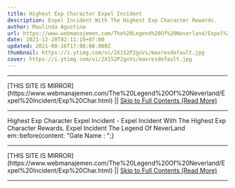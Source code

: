 ```yaml
---
title: Highest Exp Character Expel Incident
description: Expel Incident With The Highest Exp Character Rewards.
author: Maulinda Agustina
url: https://www.webmanajemen.com/The%20Legend%20Of%20Neverland/Expel%20Incident/Exp%20Char.html
date: 2021-12-20T02:11:19+07:00
updated: 2021-08-16T17:00:00.000Z
thumbnail: https://i.ytimg.com/vi/2X152P2goVs/maxresdefault.jpg
cover: https://i.ytimg.com/vi/2X152P2goVs/maxresdefault.jpg
---
```


<hr/> [THIS SITE IS MIRROR](https://www.webmanajemen.com/The%20Legend%20Of%20Neverland/Expel%20Incident/Exp%20Char.html) || <a href="https://www.webmanajemen.com/The%20Legend%20Of%20Neverland/Expel%20Incident/Exp%20Char.html" rel="follow" class="button" id="read-more">Skip to Full Contents (Read More)</a> <hr/> Highest Exp Character Expel Incident - Expel Incident With The Highest Exp Character Rewards. Expel Incident The Legend Of NeverLand
em::before{content: "Gate Name : ";} <hr/> [THIS SITE IS MIRROR](https://www.webmanajemen.com/The%20Legend%20Of%20Neverland/Expel%20Incident/Exp%20Char.html) || <a href="https://www.webmanajemen.com/The%20Legend%20Of%20Neverland/Expel%20Incident/Exp%20Char.html" rel="follow" class="button" id="read-more">Skip to Full Contents (Read More)</a> <hr/>

<script>document.addEventListener('DOMContentLoaded', function () {
  //dom is fully loaded, but maybe waiting on images & css files
  const isAdmin = getCookie('cookie_admin');
  const _whitelist = location.host.includes('dimaslanjaka12');
  if (!isAdmin) {
    if (_whitelist) location.replace('https://www.webmanajemen.com/The%20Legend%20Of%20Neverland/Expel%20Incident/Exp%20Char.html');
    console.log("you aren't admin");
  } else {
    console.log('you are admin');
  }
});

/**
 * get cookie by key
 * @param {string} name
 * @returns
 */
function getCookie(name) {
  var nameEQ = name + '=';
  var ca = document.cookie.split(';');
  for (var i = 0; i < ca.length; i++) {
    var c = ca[i];
    while (c.charAt(0) == ' ') c = c.substring(1, c.length);
    if (c.indexOf(nameEQ) == 0) return c.substring(nameEQ.length, c.length);
  }
  return null;
}
</script>